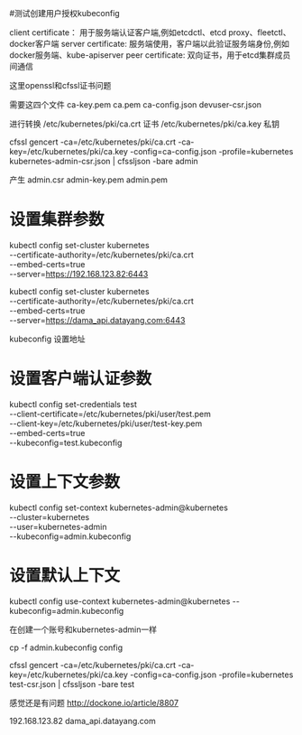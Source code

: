 #测试创建用户授权kubeconfig

client certificate： 用于服务端认证客户端,例如etcdctl、etcd proxy、fleetctl、docker客户端
server certificate: 服务端使用，客户端以此验证服务端身份,例如docker服务端、kube-apiserver
peer certificate: 双向证书，用于etcd集群成员间通信

这里openssl和cfssl证书问题


需要这四个文件
ca-key.pem  ca.pem ca-config.json  devuser-csr.json

进行转换
/etc/kubernetes/pki/ca.crt 证书
/etc/kubernetes/pki/ca.key 私钥

cfssl gencert -ca=/etc/kubernetes/pki/ca.crt -ca-key=/etc/kubernetes/pki/ca.key -config=ca-config.json -profile=kubernetes kubernetes-admin-csr.json | cfssljson -bare admin

产生
admin.csr  admin-key.pem  admin.pem

# 设置集群参数
kubectl config set-cluster kubernetes \
--certificate-authority=/etc/kubernetes/pki/ca.crt \
--embed-certs=true \
--server=https://192.168.123.82:6443

kubectl config set-cluster kubernetes \
--certificate-authority=/etc/kubernetes/pki/ca.crt \
--embed-certs=true \
--server=https://dama_api.datayang.com:6443
<!-- --kubeconfig=test.kubeconfig  -->

kubeconfig 设置地址

# 设置客户端认证参数
kubectl config set-credentials test \
--client-certificate=/etc/kubernetes/pki/user/test.pem \
--client-key=/etc/kubernetes/pki/user/test-key.pem \
--embed-certs=true \
--kubeconfig=test.kubeconfig

# 设置上下文参数
kubectl config set-context kubernetes-admin@kubernetes \
--cluster=kubernetes \
--user=kubernetes-admin \
--kubeconfig=admin.kubeconfig
<!-- --namespace=dev \ -->
# 设置默认上下文
kubectl config use-context kubernetes-admin@kubernetes --kubeconfig=admin.kubeconfig

在创建一个账号和kubernetes-admin一样

cp -f admin.kubeconfig config

cfssl gencert -ca=/etc/kubernetes/pki/ca.crt -ca-key=/etc/kubernetes/pki/ca.key -config=ca-config.json -profile=kubernetes test-csr.json | cfssljson -bare test


感觉还是有问题
http://dockone.io/article/8807

192.168.123.82 dama_api.datayang.com